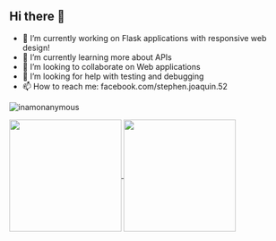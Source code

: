 ## Hi there 👋

- 🔭 I’m currently working on Flask applications with responsive web design!
- 🌱 I’m currently learning more about APIs
- 👯 I’m looking to collaborate on Web applications
- 🤔 I’m looking for help with testing and debugging
- 📫 How to reach me: facebook.com/stephen.joaquin.52
<p align="left"> <img src="https://komarev.com/ghpvc/?username=inamonanymous&label=Profile%20views&color=eab308&style=flat" alt="inamonanymous" /> </p>
<a href="https://github.com/anuraghazra/github-readme-stats">
  <img height=200 align="center" src="https://github-readme-stats.vercel.app/api/top-langs/?username=inamonanymous&layout=donut&theme=highcontrast" />
</a>
<a href="https://github.com/anuraghazra/github-readme-stats">
  <img height=200 align="center" src="https://github-readme-stats.vercel.app/api?username=inamonanymous&theme=highcontrast" />
</a>
